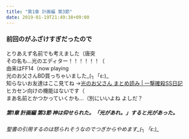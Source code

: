 ```yaml
---
title: "第1章 計画編 第3節"
date: 2019-01-19T21:49:38+09:00
---
```



### 前回のがふざけすぎだったので
とりあえず名前でも考えました（唐突  
その名も...光のエディター！！！！！！（  
由来はFF14（now playing  
光のお父さんBD買っちゃいました_(┐「ε:)_  
知らないお友達はここ見てね
→[光のお父さん まとめ読み | 一撃確殺SS日記](http://sumimarudan.blog7.fc2.com/blog-entry-2019.html)  
ヒカセン向けの機能はないです（  
まあ名前とかつかっていくかも...（別にいいよね よしだ？  

##### 第1章 計画編 第3節 神は仰せられた。「光があれ。」すると光があった。

###### 聖書の引用するのは怒られそうなのでつぎからやめます\_(┐「ε:)\_
